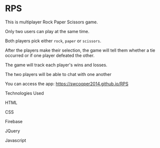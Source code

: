 # RPS

This is multiplayer Rock Paper Scissors game.

Only two users can play at the same time.

Both players pick either `rock`, `paper` or `scissors`. 

After the players make their selection, the game will tell them whether a tie occurred or if one player defeated the other.

The game will track each player's wins and losses.

The two players will be able to chat with one another

You can access the app: https://swcooper2014.github.io/RPS

Technologies Used

HTML

CSS

Firebase

JQuery

Javascript

